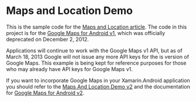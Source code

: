 Maps and Location Demo
======================

This is the sample code for the [Maps and Location article](http://docs.xamarin.com/android/tutorials/Maps_and_Location). The code in this project is for the [Google Maps for Android v1](https://developers.google.com/maps/documentation/android/v1/), which was officially deprecated on December 2, 2012.  

Applications will continue to work with the Google Maps v1 API, but as of March 18, 2013 Google will not issue any more API keys for the is version of Google Maps. This example is being kept for reference purposes for those who may already have API keys for Google Maps v1.

If you want to incorporate Google Maps in your Xamarin.Android application you should refer to the [Maps And Location Demo v2](https://github.com/xamarin/monodroid-samples/tree/master/MapsAndLocationDemo_v2) and the documentation for [Google Maps for Android v2](https://developers.google.com/maps/documentation/android/).

